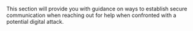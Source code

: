 This section will provide you with guidance on ways to establish secure communication when reaching out for help when confronted with a potential digital attack.